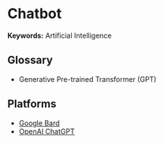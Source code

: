 # Chatbot

**Keywords:** Artificial Intelligence

<!--
https://landbot.io/
https://github.com/acheong08/ChatGPT
https://github.com/wong2/chat-gpt-google-extension
https://github.com/vincelwt/chatgpt-mac
https://github.com/transitive-bullshit/chatgpt-api
https://github.com/altryne/chatGPT-telegram-bot
https://github.com/m1guelpf/chatgpt-telegram
-->

## Glossary

- Generative Pre-trained Transformer (GPT)

## Platforms

- [Google Bard](https://bard.google.com/)
- [OpenAI ChatGPT](/openai/chatgpt.md)
